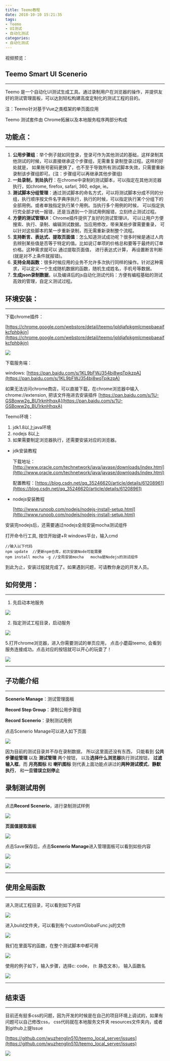 ```yaml
---
title: Teemo教程
date: 2018-10-10 15:21:35
tags:
- Teemo
- UI测试
- 自动化测试
categories:
- 自动化测试
---
```



视频预览：

## Teemo Smart UI Scenerio

---

Teemo 是一个自动化UI测试生成工具。通过录制用户在浏览器的操作，并提供友好的测试管理面板，可以达到轻松构建高度定制化的测试工程的目的。

注：Teemo针对基于Vue之类框架的单页面应用

Teemo 测试套件由 Chrome拓展以及本地服务程序两部分构成

## 功能点：

---

1. **公用步骤组**：举个例子就如同登录，登录可作为其他测试的基础，这样录制其他测试的时候，可以直接继承这个步骤组，无需重复录制登录过程。这样的好处就是， 如果账号密码更换了，也不至于导致所有测试脚本失效，只需要重新录制该步骤组即可。(注：步骤组可以再继承其他步骤组)
2. **一处录制，到处执行**：在chrome中录制的测试脚本，可以指定在其他浏览器执行，如chrome, firefox, safari, 360, edge, ie。
3. **测试脚本分组管理**：通过测试脚本的命名方式，可以将测试脚本分成不同的分组，执行顺序按文件名字典序执行，执行的时候，可以指定执行某个分组下的全部用例。或者单独指定执行某个用例。当执行多个用例的时候， 可以指定执行完全部才统一报错，还是当遇到一个测试用例报错，立刻终止测试过程。
4. **方便的测试管理UI**：Chrome插件提供了友好的测试管理UI， 可以让用户方便搜索、执行、录制、编辑测试数据。当应用修改，带来某些步骤需要重录， 可以针对这些脚本的某一步重新录制，而无需重新录制整个流程。
5. **支持断言、表达式、提取页面值**：怎么知道测试成功呢？很多时候是通过人肉去辨别某些值是否等于特定的值。比如说订单项的价格总和要等于最终的订单价格。这种需求就可以 通过提取页面值， 进行表达式计算， 再设置断言判断(就是对不上条件就报错)。
6. **支持全局函数**：很多时候应用的业务不允许多次执行同样的操作。针对这种需求，可以定义一个生成随机数据的函数，随机生成姓名，手机号等数据。
7. **生成json录制数据**，以及编译后的js自动化测试代码：方便有编程基础的测试高效的管理，自定义测试过程。

## 环境安装：

---

下载chrome插件：

[https://chrome.google.com/webstore/detail/teemo/jpldjafpkgmlcmepbaeaifkcfphbjkjn](https://chrome.google.com/webstore/detail/teemo/jpldjafpkgmlcmepbaeaifkcfphbjkjn)

![](https://www.wuzhenglin.com/uploads/post/Untitled-c5b46460-63c4-4cb9-9a0f-b6ac509f27c8.png)

下载服务端：

windows: [https://pan.baidu.com/s/1KL9bFWJ354bj8wqTpikzpA](https://pan.baidu.com/s/1KL9bFWJ354bj8wqTpikzpA)

如果无法访问chrome商店，可以直接下载，在chrome浏览器中输入chrome://extension, 把该文件拖进去安装插件
[https://pan.baidu.com/s/1U-GSBoww2g_BU1rknHhqxA](https://pan.baidu.com/s/1U-GSBoww2g_BU1rknHhqxA)

Teemo环境：

1. jdk1.8以上java环境
2. nodejs 8以上
3. 如果需要制定浏览器执行，还需要安装对应的浏览器。

- jdk安装教程

    下载地址：[http://www.oracle.com/technetwork/java/javase/downloads/index.html](http://www.oracle.com/technetwork/java/javase/downloads/index.html)

    配置教程：[https://blog.csdn.net/qq_35246620/article/details/61208961](https://blog.csdn.net/qq_35246620/article/details/61208961)

- nodejs安装教程

    [http://www.runoob.com/nodejs/nodejs-install-setup.html](http://www.runoob.com/nodejs/nodejs-install-setup.html)

安装完nodejs后，还需要通过nodejs全局安装mocha测试组件

打开命令行工具,  按住开始键+R windows平台，输入cmd

    //输入以下代码
    npm update  //更新npm仓库，初次安装Node可能需要
    npm install mocha -g //全局安装mocha   mocha是Nodejs的测试组件
    

到此为止，安装过程就完成了。如果遇到问题，可请教你身边的开发人员。

## 如何使用：

---

1. 先启动本地服务

![](https://www.wuzhenglin.com/uploads/post/Untitled-cc72da24-19c6-4717-87c4-efb5d903f83d.png)

 2. 指定测试工程目录，启动服务

![](https://www.wuzhenglin.com/uploads/post/Untitled-618e7221-66eb-456f-8f72-dc8e9d2ea02e.png)

5.打开chrome浏览器，进入你需要测试的单页应用， 点击小蘑菇teemo, 会看到服务连接成功。点击对应的按钮就可以开心的玩耍了！

![](https://www.wuzhenglin.com/uploads/post/Untitled-d655ce5e-bdb2-40bd-aa65-0f96edd31969.png)

---

## 子功能介绍

---

**Scenerio Manage**：测试管理面板

**Record Step Group**：录制公用步骤组

**Record Scenerio**：录制测试用例

点击Scenerio Manage可以进入如下页面

![](https://www.wuzhenglin.com/uploads/post/Untitled-90d87deb-c161-4416-9d43-c822f7744b7f.png)

因为目前的测试目录并不存在录制数据， 所以这里面还没有东西， 只能看到 **公共步骤组管理** 以及
 **测试管理** 两个按钮， 以及**选择什么浏览器**执行测试按钮， **过滤输入框**，而 **月亮图标** 和 **喇叭图标**
 则代表上面功能点讲过的**两种测试模式**，**静默执行**， 和**一旦错误立刻停止**

## 录制测试用例

---

点击**Record Scenerio**，进行录制测试样例

![](https://www.wuzhenglin.com/uploads/post/Untitled-ea91f98e-2b2a-44b3-9c14-45fc752ac751.png)

**页面值提取面板**

![](https://www.wuzhenglin.com/uploads/post/Untitled-f62ca4ae-4690-4ce3-91c3-625afc798102.png)

点击Save保存后，点击**Scenerio Manage**进入管理面板可以看到如些内容

![](https://www.wuzhenglin.com/uploads/post/Untitled-df4a1130-1682-404e-83b8-1737ac6806a7.png)

![](https://www.wuzhenglin.com/uploads/post/Untitled-e189d552-4283-4653-99f9-f53a65b49747.png)

---

## 使用全局函数

---

进入测试工程目录，可以看到如下内容

![](https://www.wuzhenglin.com/uploads/post/Untitled-3e1aac3e-9956-46e1-bd49-9ea47f4092c4.png)

进入build文件夹，可以看到有个customGlobalFunc.js的文件

![](https://www.wuzhenglin.com/uploads/post/Untitled-44e747cf-90d8-4e25-a80e-a7d4670b2591.png)

我们在里面写的函数，在整个测试脚本中都可用

![](https://www.wuzhenglin.com/uploads/post/Untitled-c46ae255-6383-40b9-b0ed-672640ea3f4f.png)

使用的例子如下，输入步骤，选择c: code， (t: 静态文本)， 输入函数名

![](https://www.wuzhenglin.com/uploads/post/Untitled-78bda8a4-2c7c-4eff-8687-b12ff4a5d5da.png)

---

## 结束语

---

目前还有挺多css的问题，因为开发的时候是在自己的项目环境上调试的，如果有问题可以自己修改css， css代码就在本地服务文件夹 resources文件夹内，或者到github上提Issue

[https://github.com/wuzhenglin510/teemo_local_server/issues](https://github.com/wuzhenglin510/teemo_local_server/issues)

![](https://www.wuzhenglin.com/uploads/post/Untitled-575de0c4-c851-4436-b95f-1f70bad144e8.png)